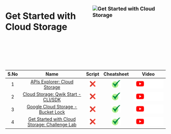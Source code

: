 [cross]: /assets/cross.jpg
[tick]: /assets/tick.jpg

### <img src="https://cdn.qwiklabs.com/kuaGVEw6SmwSZvIEmzgw20IjhRG18j1ZYD40NowhrO4%3D" alt="Get Started with Cloud Storage" title="Get Started with Cloud Storage" align="right" height="160" width="230"/>

# Get Started with Cloud Storage

<br>
<br>
<br>
<br>
<br>


| S.No | Name | Script | Cheatsheet | Video |
| :--: | :--: | :----: | :--------: | :---: |
| 1 | [APIs Explorer: Cloud Storage](https://www.cloudskillsboost.google/course_templates/725/labs/461636) | [![cross][cross]]() | [![tick][tick]](../../Labs/Cheatsheets/GSP421/CHEATSHEET.md) | <a href=""> <picture> <source media="(prefers-color-scheme: dark)" srcset="../../assets/yt-dark.png"> <source media="(prefers-color-scheme: light)" srcset="../../assets/yt-light.png"> <img alt="YouTube logo" src="../../assets/yt-dark.png"></picture> </a> |
| 2 | [Cloud Storage: Qwik Start - CLI/SDK](https://www.cloudskillsboost.google/course_templates/725/labs/461637) | [![cross][cross]]() | [![tick][tick]](../../Labs/Cheatsheets/GSP074/CHEATSHEET.md) | <a href=""> <picture> <source media="(prefers-color-scheme: dark)" srcset="../../assets/yt-dark.png"> <source media="(prefers-color-scheme: light)" srcset="../../assets/yt-light.png"> <img alt="YouTube logo" src="../../assets/yt-dark.png"></picture> </a> |
| 3 | [Google Cloud Storage - Bucket Lock](https://www.cloudskillsboost.google/course_templates/725/labs/461638) | [![cross][cross]]() | [![tick][tick]](../../Labs/Cheatsheets/GSP297/CHEATSHEET.md) | <a href=""> <picture> <source media="(prefers-color-scheme: dark)" srcset="../../assets/yt-dark.png"> <source media="(prefers-color-scheme: light)" srcset="../../assets/yt-light.png"> <img alt="YouTube logo" src="../../assets/yt-dark.png"></picture> </a> |
| 4 | [Get Started with Cloud Storage: Challenge Lab](https://www.cloudskillsboost.google/course_templates/725/labs/461639) | [![cross][cross]]() | [![tick][tick]](../../Labs/Cheatsheets/ARC111/CHEATSHEET.md) | <a href=""> <picture> <source media="(prefers-color-scheme: dark)" srcset="../../assets/yt-dark.png"> <source media="(prefers-color-scheme: light)" srcset="../../assets/yt-light.png"> <img alt="YouTube logo" src="../../assets/yt-dark.png"></picture> </a> |